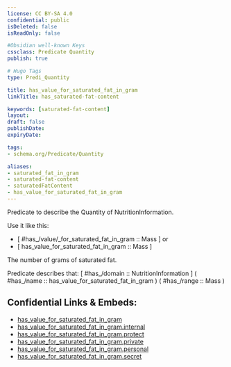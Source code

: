 ```yaml
---
license: CC BY-SA 4.0
confidential: public
isDeleted: false
isReadOnly: false

#Obsidian well-known Keys
cssclass: Predicate Quantity
publish: true

# Hugo Tags
type: Predi_Quantity

title: has_value_for_saturated_fat_in_gram
linkTitle: has_saturated-fat-content

keywords: [saturated-fat-content]
layout: 
draft: false
publishDate:
expiryDate: 

tags:
- schema.org/Predicate/Quantity

aliases:
- saturated_fat_in_gram
- saturated-fat-content
- saturatedFatContent
- has_value_for_saturated_fat_in_gram
---
```


Predicate to describe the Quantity of NutritionInformation.

Use it like this: 
- [ #has_/value/_for_saturated_fat_in_gram :: Mass ] or 
- [ has_value_for_saturated_fat_in_gram :: Mass ] 

The number of grams of saturated fat.

Predicate describes that: 
[ #has_/domain  :: NutritionInformation ]
( #has_/name :: has_value_for_saturated_fat_in_gram )
( #has_/range :: Mass )



## Confidential Links & Embeds: 
- [has_value_for_saturated_fat_in_gram](../../../../_public/schema.org/Predicate/Quantities/has_value_for_saturated_fat_in_gram.md) 
- [has_value_for_saturated_fat_in_gram.internal](../../../../_internal/schema.org/Predicate/Quantities/has_value_for_saturated_fat_in_gram.internal.md) 
- [has_value_for_saturated_fat_in_gram.protect](../../../../_protect/schema.org/Predicate/Quantities/has_value_for_saturated_fat_in_gram.protect.md) 
- [has_value_for_saturated_fat_in_gram.private](../../../../_private/schema.org/Predicate/Quantities/has_value_for_saturated_fat_in_gram.private.md) 
- [has_value_for_saturated_fat_in_gram.personal](../../../../_personal/schema.org/Predicate/Quantities/has_value_for_saturated_fat_in_gram.personal.md) 
- [has_value_for_saturated_fat_in_gram.secret](../../../../_secret/schema.org/Predicate/Quantities/has_value_for_saturated_fat_in_gram.secret.md) 
